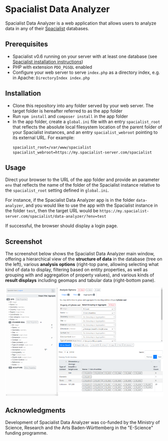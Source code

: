# Spacialist Data Analyzer

Spacialist Data Analyzer is a web application that allows users to analyze data in any of their [Spacialist](https://github.com/eScienceCenter/Spacialist) databases.

## Prerequisites
* Spacialist v0.6 running on your server with at least one database (see [Spacialist installation instructions](https://github.com/eScienceCenter/Spacialist/blob/master/INSTALL.md))
* PHP with extension `PDO_PGSQL` enabled
* Configure your web server to serve `index.php` as a directory index, e.g. in Apache: `DirectoryIndex index.php`

## Installation
* Clone this repository into any folder served by your web server. The target folder is hereafter referred to as the app folder
* Run `npm install` and `composer install` in the app folder
* In the app folder, create a `global.ini` file with an entry `spacialist_root` that reflects the absolute local filesystem location of the parent folder of your Spacialist instances, and an entry `spacialist_webroot` pointing to its external URL. For example:
    ```
    spacialist_root=/var/www/spacialist
    spacialist_webroot=https://my.spacialist-server.com/spacialist
    ```

## Usage
Direct your browser to the URL of the app folder and provide an parameter `env` that reflects the name of the folder of the Spacialist instance relative to the `spacialist_root` setting defined in `global.ini`.

For instance, if the Spacialist Data Analyzer app is in the folder `data-analyzer`, and you would like to use the app with the Spacialist instance in the folder `test`, then the target URL would be `https://my.spacialist-server.com/spacialist/data-analyzer/?env=test`

If successful, the browser should display a login page.

## Screenshot

The screenshot below shows the Spacialist Data Analyzer main window, offering a hierarchical view of the **structure of data** in the database (tree on the left), various **analysis options** (right-top pane, allowing selecting what kind of data to display, filtering based on entity properties, as well as grouping with and aggregation of property values), and various kinds of **result displays** including geomaps and tabular data (right-bottom pane).

![scr_main]

## Acknowledgments

Development of Spacialist Data Analyzer was co-funded by the Ministry of Science, Research and the Arts Baden-Württemberg in the "E-Science" funding programme.

[scr_main]: screenshots/main-window.png "Spacialist Data Analyzer"